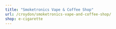 ```yaml
---
title: "Smoketronics Vape & Coffee Shop"
url: /croydon/smoketronics-vape-and-coffee-shop/
shop: e-cigarette
---
```

